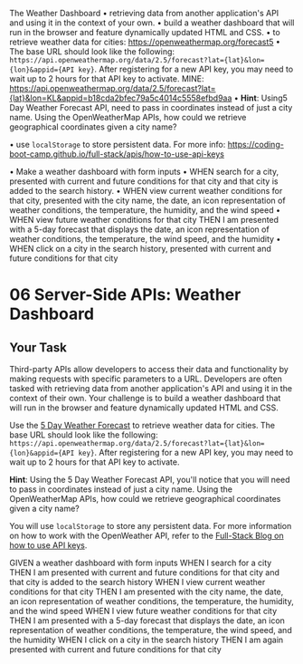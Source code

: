 The Weather Dashboard
• retrieving data from another application's API and using it in the context of your own.
• build a weather dashboard that will run in the browser and feature dynamically updated HTML and CSS.
• to retrieve weather data for cities: https://openweathermap.org/forecast5
• The base URL should look like the following: `https://api.openweathermap.org/data/2.5/forecast?lat={lat}&lon={lon}&appid={API key}`. After registering for a new API key, you may need to wait up to 2 hours for that API key to activate.
MINE: https://api.openweathermap.org/data/2.5/forecast?lat={lat}&lon=KL&appid=b18cda2bfec79a5c4014c5558efbd9aa
• **Hint**: Using5 Day Weather Forecast API, need to pass in coordinates instead of just a city name. Using the OpenWeatherMap APIs, how could we retrieve geographical coordinates given a city name?

• use `localStorage` to store persistent data. For more info: https://coding-boot-camp.github.io/full-stack/apis/how-to-use-api-keys

• Make a weather dashboard with form inputs
• WHEN search for a city, presented with current and future conditions for that city and that city is added to the search history.
• WHEN view current weather conditions for that city, presented with the city name, the date, an icon representation of weather conditions, the temperature, the humidity, and the wind speed
• WHEN view future weather conditions for that city
THEN I am presented with a 5-day forecast that displays the date, an icon representation of weather conditions, the temperature, the wind speed, and the humidity
• WHEN click on a city in the search history, presented with current and future conditions for that city


# 06 Server-Side APIs: Weather Dashboard

## Your Task

Third-party APIs allow developers to access their data and functionality by making requests with specific parameters to a URL. Developers are often tasked with retrieving data from another application's API and using it in the context of their own. Your challenge is to build a weather dashboard that will run in the browser and feature dynamically updated HTML and CSS.

Use the [5 Day Weather Forecast](https://openweathermap.org/forecast5) to retrieve weather data for cities. The base URL should look like the following: `https://api.openweathermap.org/data/2.5/forecast?lat={lat}&lon={lon}&appid={API key}`. After registering for a new API key, you may need to wait up to 2 hours for that API key to activate.

**Hint**: Using the 5 Day Weather Forecast API, you'll notice that you will need to pass in coordinates instead of just a city name. Using the OpenWeatherMap APIs, how could we retrieve geographical coordinates given a city name?

You will use `localStorage` to store any persistent data. For more information on how to work with the OpenWeather API, refer to the [Full-Stack Blog on how to use API keys](https://coding-boot-camp.github.io/full-stack/apis/how-to-use-api-keys).


GIVEN a weather dashboard with form inputs
WHEN I search for a city
THEN I am presented with current and future conditions for that city and that city is added to the search history
WHEN I view current weather conditions for that city
THEN I am presented with the city name, the date, an icon representation of weather conditions, the temperature, the humidity, and the wind speed
WHEN I view future weather conditions for that city
THEN I am presented with a 5-day forecast that displays the date, an icon representation of weather conditions, the temperature, the wind speed, and the humidity
WHEN I click on a city in the search history
THEN I am again presented with current and future conditions for that city

